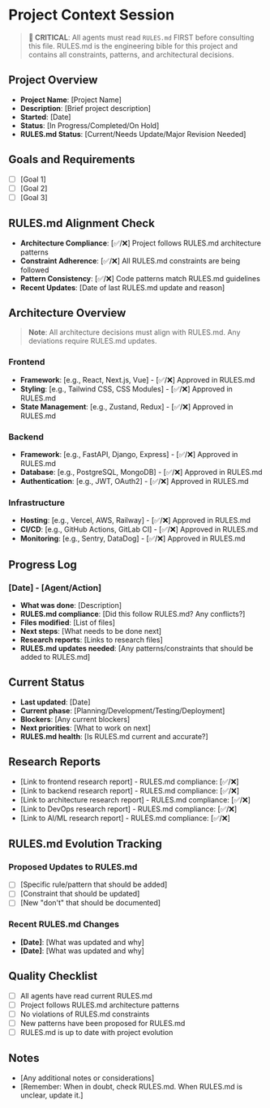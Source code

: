 # Project Context Session

> **🚨 CRITICAL**: All agents must read `RULES.md` FIRST before consulting this file. RULES.md is the engineering bible for this project and contains all constraints, patterns, and architectural decisions.

## Project Overview
- **Project Name**: [Project Name]
- **Description**: [Brief project description]
- **Started**: [Date]
- **Status**: [In Progress/Completed/On Hold]
- **RULES.md Status**: [Current/Needs Update/Major Revision Needed]

## Goals and Requirements
- [ ] [Goal 1]
- [ ] [Goal 2] 
- [ ] [Goal 3]

## RULES.md Alignment Check
- **Architecture Compliance**: [✅/❌] Project follows RULES.md architecture patterns
- **Constraint Adherence**: [✅/❌] All RULES.md constraints are being followed
- **Pattern Consistency**: [✅/❌] Code patterns match RULES.md guidelines
- **Recent Updates**: [Date of last RULES.md update and reason]

## Architecture Overview
> **Note**: All architecture decisions must align with RULES.md. Any deviations require RULES.md updates.

### Frontend
- **Framework**: [e.g., React, Next.js, Vue] - [✅/❌] Approved in RULES.md
- **Styling**: [e.g., Tailwind CSS, CSS Modules] - [✅/❌] Approved in RULES.md
- **State Management**: [e.g., Zustand, Redux] - [✅/❌] Approved in RULES.md

### Backend
- **Framework**: [e.g., FastAPI, Django, Express] - [✅/❌] Approved in RULES.md
- **Database**: [e.g., PostgreSQL, MongoDB] - [✅/❌] Approved in RULES.md
- **Authentication**: [e.g., JWT, OAuth2] - [✅/❌] Approved in RULES.md

### Infrastructure
- **Hosting**: [e.g., Vercel, AWS, Railway] - [✅/❌] Approved in RULES.md
- **CI/CD**: [e.g., GitHub Actions, GitLab CI] - [✅/❌] Approved in RULES.md
- **Monitoring**: [e.g., Sentry, DataDog] - [✅/❌] Approved in RULES.md

## Progress Log
### [Date] - [Agent/Action]
- **What was done**: [Description]
- **RULES.md compliance**: [Did this follow RULES.md? Any conflicts?]
- **Files modified**: [List of files]
- **Next steps**: [What needs to be done next]
- **Research reports**: [Links to research files]
- **RULES.md updates needed**: [Any patterns/constraints that should be added to RULES.md]

## Current Status
- **Last updated**: [Date]
- **Current phase**: [Planning/Development/Testing/Deployment]
- **Blockers**: [Any current blockers]
- **Next priorities**: [What to work on next]
- **RULES.md health**: [Is RULES.md current and accurate?]

## Research Reports
- [Link to frontend research report] - RULES.md compliance: [✅/❌]
- [Link to backend research report] - RULES.md compliance: [✅/❌]
- [Link to architecture research report] - RULES.md compliance: [✅/❌]
- [Link to DevOps research report] - RULES.md compliance: [✅/❌]
- [Link to AI/ML research report] - RULES.md compliance: [✅/❌]

## RULES.md Evolution Tracking
### Proposed Updates to RULES.md
- [ ] [Specific rule/pattern that should be added]
- [ ] [Constraint that should be updated]
- [ ] [New "don't" that should be documented]

### Recent RULES.md Changes
- **[Date]**: [What was updated and why]
- **[Date]**: [What was updated and why]

## Quality Checklist
- [ ] All agents have read current RULES.md
- [ ] Project follows RULES.md architecture patterns
- [ ] No violations of RULES.md constraints
- [ ] New patterns have been proposed for RULES.md
- [ ] RULES.md is up to date with project evolution

## Notes
- [Any additional notes or considerations]
- [Remember: When in doubt, check RULES.md. When RULES.md is unclear, update it.]